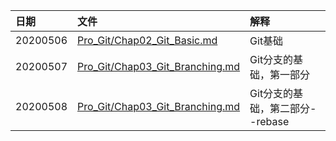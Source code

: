 | 日期 |文件 | 解释 |
| :------------- | :------------- |:------------- |
| 20200506 | [Pro_Git/Chap02_Git_Basic.md](./Pro_Git/Chap02_Git_Basics.md) | Git基础 |
| 20200507 | [Pro_Git/Chap03_Git_Branching.md](./Pro_Git/Chap03_Git_Branching.md) | Git分支的基础，第一部分 |
| 20200508 | [Pro_Git/Chap03_Git_Branching.md](./Pro_Git/Chap03_Git_Branching.md) | Git分支的基础，第二部分--rebase |
